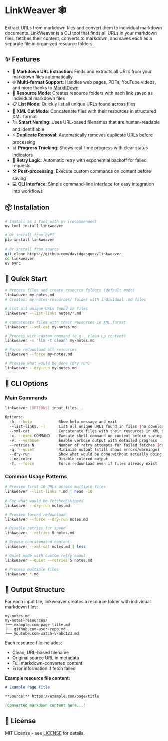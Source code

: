 # LinkWeaver 🕸️

Extract URLs from markdown files and convert them to individual markdown documents. LinkWeaver is a CLI tool that finds all URLs in your markdown files, fetches their content, converts to markdown, and saves each as a separate file in organized resource folders.

## ✨ Features

- 📝 **Markdown URL Extraction**: Finds and extracts all URLs from your markdown files automatically
- 🌐 **Multi-format Support**: Handles web pages, PDFs, YouTube videos, and more thanks to [MarkItDown](https://github.com/microsoft/markitdown)
- 📁 **Resource Mode**: Creates resource folders with each link saved as individual markdown files
- 📋 **List Mode**: Quickly list all unique URLs found across files
- 🔗 **XML Cat Mode**: Concatenate files with their resources in structured XML format
- 🏷️ **Smart Naming**: Uses URL-based filenames that are human-readable and identifiable
- ⚡ **Duplicate Removal**: Automatically removes duplicate URLs before processing
- 📊 **Progress Tracking**: Shows real-time progress with clear status indicators
- 🔄 **Retry Logic**: Automatic retry with exponential backoff for failed requests
- 🛠️ **Post-processing**: Execute custom commands on content before saving
- 💻 **CLI Interface**: Simple command-line interface for easy integration into workflows

## 📦 Installation

```bash
# Install as a tool with uv (recommended)
uv tool install linkweaver

# Or install from PyPI
pip install linkweaver

# Or install from source
git clone https://github.com/davidgasquez/linkweaver
cd linkweaver
uv sync
```

## 🚀 Quick Start

```bash
# Process files and create resource folders (default mode)
linkweaver my-notes.md
# Creates: my-notes-resources/ folder with individual .md files

# List all unique URLs found in files
linkweaver --list-links notes/*.md

# Concatenate files with their resources in XML format
linkweaver --xml-cat my-notes.md

# Process with custom command (e.g., clean up content)
linkweaver -x 'llm -t clean' my-notes.md

# Force redownload all resources
linkweaver --force my-notes.md

# Preview what would be done (dry run)
linkweaver --dry-run my-notes.md
```

## 🔧 CLI Options

### Main Commands

```bash
linkweaver [OPTIONS] input_files...

Options:
  -h, --help            Show help message and exit
  --list-links, -l      List all unique URLs found in files (no downloading)
  --xml-cat             Concatenate files with their resources in XML structure
  -x, --exec COMMAND    Execute shell command on content before saving
  -v, --verbose         Enable verbose output with detailed progress
  --retries N           Number of retry attempts for failed fetches (default: 3)
  -q, --quiet           Minimize output (still shows errors/warnings)
  --dry-run             Show what would be done without actually doing it
  --no-color            Disable colored output
  -f, --force           Force redownload even if files already exist
```

### Common Usage Patterns

```bash
# Preview first 10 URLs across multiple files
linkweaver --list-links *.md | head -10

# See what would be fetched/skipped
linkweaver --dry-run notes.md

# Preview forced redownload
linkweaver --force --dry-run notes.md

# Disable retries for speed
linkweaver --retries 0 notes.md

# Browse concatenated content
linkweaver --xml-cat notes.md | less

# Quiet mode with custom retry count
linkweaver --quiet --retries 5 notes.md

# Process multiple files
linkweaver *.md
```

## 📁 Output Structure

For each input file, linkweaver creates a resource folder with individual markdown files:

```
my-notes.md
my-notes-resources/
├── example.com-page-title.md
├── github.com-user-repo.md
└── youtube.com-watch-v-abc123.md
```

Each resource file includes:
- Clean, URL-based filename
- Original source URL in metadata
- Full markdown-converted content
- Error information if fetch failed

**Example resource file content:**
```markdown
# Example Page Title

**Source:** https://example.com/page/title

[Converted markdown content here...]
```

## 📜 License

MIT License - see [LICENSE](LICENSE) for details.
